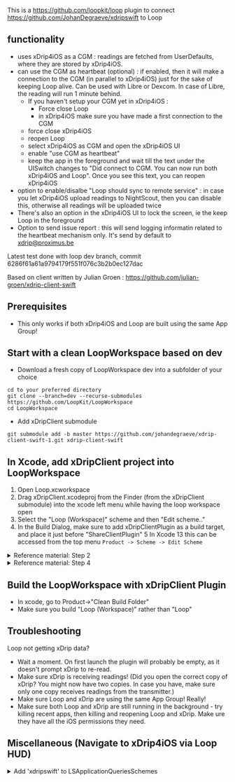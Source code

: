 This is a https://github.com/loopkit/loop plugin to connect https://github.com/JohanDegraeve/xdripswift to Loop

## functionality

- uses xDrip4iOS as a CGM : readings are fetched from UserDefaults, where they are stored by xDrip4iOS.
- can use the CGM as heartbeat (optional) : if enabled, then it will make a connection to the CGM (in parallel to xDrip4iOS) just for the sake of keeping Loop alive. Can be used with Libre or Dexcom. In case of Libre, the reading will run 1 minute behind.
  - If you haven't setup your CGM yet in xDrip4iOS : 
      - Force close Loop
      - in xDrip4iOS make sure you have made a first connection to the CGM
  - force close xDrip4iOS
  - reopen Loop
  - select xDrip4iOS as CGM and open the xDrip4iOS UI
  - enable "use CGM as heartbeat"
  - keep the app in the foreground and wait till the text under the UISwitch changes to "Did connect to CGM. You can now run both xDrip4iOS and Loop". Once you see this text, you can reopen xDrip4iOS
- option to enable/disalbe "Loop should sync to remote service" : in case you let xDrip4iOS upload readings to NightScout, then you can disable this, otherwise all readings will be uploaded twice
- There's also an option in the xDrip4iOS UI to lock the screen, ie the keep Loop in the foreground 
- Option to send issue report : this will send logging informatin related to the heartbeat mechanism only. It's send by default to xdrip@proximus.be

Latest test done with loop dev branch, commit 6286f61a61a9794179f551f076c3b2b0ec127dac

Based on client written by Julian Groen : https://github.com/julian-groen/xdrip-client-swift

## Prerequisites

- This only works if both xDrip4iOS and Loop are built using the same App Group!

## Start with a clean LoopWorkspace based on dev

* Download a fresh copy of LoopWorkspace dev into a subfolder of your choice
```
cd to your preferred directory
git clone --branch=dev --recurse-submodules https://github.com/LoopKit/LoopWorkspace
cd LoopWorkspace
```

* Add xDripClient submodule
```
git submodule add -b master https://github.com/johandegraeve/xdrip-client-swift-1.git xdrip-client-swift
```

## In Xcode, add xDripClient project into LoopWorkspace
1. Open Loop.xcworkspace
2. Drag xDripClient.xcodeproj from the Finder (from the xDripClient submodule) into the xcode left menu while having the loop workspace open
3. Select the "Loop (Workspace)" scheme and then "Edit scheme.."
4. In the Build Dialog, make sure to add xDripClientPlugin as a build target, and place it just before "ShareClientPlugin"
5 In Xcode 13 this can be accessed from the top menu `Product -> Scheme -> Edit Scheme`

<details>
<summary>Reference material: Step 2</summary>

  ![Schermafbeelding 2022-03-15 om 20 42 54](https://user-images.githubusercontent.com/55219001/158459048-e0fd4d82-780c-4452-851d-4d48a3e15594.png)

</details>

<details>
<summary>Reference material: Step 4</summary>

  ![Schermafbeelding 2022-03-15 om 20 43 16](https://user-images.githubusercontent.com/55219001/158459062-1e267e3f-33cb-431b-874c-688555a7a099.png)

</details>

## Build the LoopWorkspace with xDripClient Plugin
* In xcode, go to Product->"Clean Build Folder"
* Make sure you build "Loop (Workspace)" rather than "Loop"

## Troubleshooting
Loop not getting xDrip data?
* Wait a moment. On first launch the plugin will probably be empty, as it doesn't prompt xDrip to re-read.
* Make sure xDrip is receiving readings! (Did you open the correct copy of xDrip? You might now have two copies. In case you have, make sure only one copy receives readings from the transmitter.)
* Make sure Loop and xDrip are using the same App Group! Really!
* Make sure both Loop and xDrip are still running in the background - try killing recent apps, then killing and reopening Loop and xDrip. Make ure they have all the iOS permissions they need.

## Miscellaneous (Navigate to xDrip4iOS via Loop HUD)

<details>
<summary>Add 'xdripswift' to LSApplicationQueriesSchemes</summary>

  ![Schermafbeelding 2022-03-15 om 20 38 37](https://user-images.githubusercontent.com/55219001/158460127-6f55a457-fcb4-4dbd-ba55-8c744b66782a.png)

</details>
